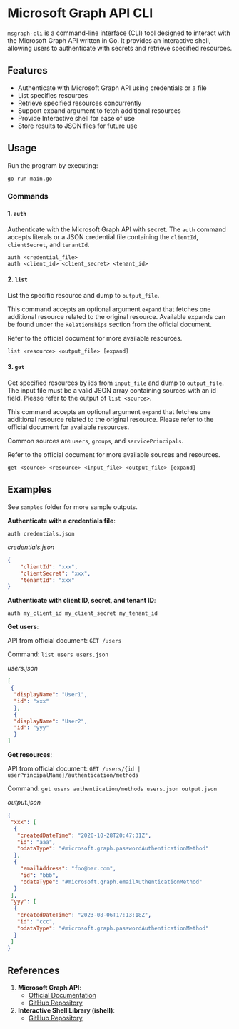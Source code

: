 # Microsoft Graph API CLI

`msgraph-cli` is a command-line interface (CLI) tool designed to interact with the Microsoft Graph API written in Go. It provides an interactive shell, allowing users to authenticate with secrets and retrieve specified resources.

## Features

- Authenticate with Microsoft Graph API using credentials or a file
- List specifies resources
- Retrieve specified resources concurrently
- Support expand argument to fetch additional resources
- Provide Interactive shell for ease of use
- Store results to JSON files for future use

## Usage

Run the program by executing:

```
go run main.go
```

### Commands

#### 1. `auth`

Authenticate with the Microsoft Graph API with secret. The `auth` command accepts literals or a JSON credential file containing the `clientId`, `clientSecret`, and `tenantId`.

```
auth <credential_file>
auth <client_id> <client_secret> <tenant_id>
```

#### 2. `list`

List the specific resource and dump to `output_file`.

This command accepts an optional argument `expand` that fetches one additional resource related to the original resource. Available expands can be found under the `Relationships` section from the official document. 

Refer to the official document for more available resources.

```
list <resource> <output_file> [expand]
```

#### 3. `get`

Get specified resources by ids from `input_file` and dump to `output_file`. The input file must be a valid JSON array containing sources with an id field. Please refer to the output of `list <source>`.

This command accepts an optional argument `expand` that fetches one additional resource related to the original resource. Please refer to the official document for available resources.

Common sources are `users`, `groups`, and `servicePrincipals`.

Refer to the official document for more available sources and resources.

```
get <source> <resource> <input_file> <output_file> [expand]
```

## Examples

See `samples` folder for more sample outputs.

**Authenticate with a credentials file**:

```
auth credentials.json
```

*credentials.json*

```json
{
    "clientId": "xxx",
    "clientSecret": "xxx",
    "tenantId": "xxx"
}
```

**Authenticate with client ID, secret, and tenant ID**:

```
auth my_client_id my_client_secret my_tenant_id
```

**Get users**:

API from official document: `GET /users`

Command: `list users users.json`


*users.json*

```json
[  
 {
  "displayName": "User1",  
  "id": "xxx"
  },
  {
  "displayName": "User2",  
  "id": "yyy"
  }
]
```

**Get resources**:

API from official document: `GET /users/{id | userPrincipalName}/authentication/methods`

Command: `get users authentication/methods users.json output.json`


*output.json*

```json
{  
 "xxx": [  
  {
   "createdDateTime": "2020-10-28T20:47:31Z",  
   "id": "aaa",  
   "odataType": "#microsoft.graph.passwordAuthenticationMethod"  
  },
  {
	"emailAddress": "foo@bar.com",  
	"id": "bbb",  
	"odataType": "#microsoft.graph.emailAuthenticationMethod"  
  }
 ],
 "yyy": [  
  {
   "createdDateTime": "2023-08-06T17:13:18Z",  
   "id": "ccc",  
   "odataType": "#microsoft.graph.passwordAuthenticationMethod"  
  }  
 ]
}
```

## References

1. **Microsoft Graph API**: 
	- [Official Documentation](https://docs.microsoft.com/en-us/graph/overview)
	- [GitHub Repository](https://github.com/microsoftgraph/msgraph-sdk-go)
2. **Interactive Shell Library (ishell)**: 
	- [GitHub Repository](https://github.com/abiosoft/ishell)

